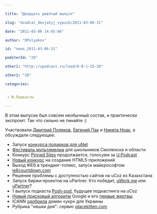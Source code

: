 ```yaml
---

title: "Двадцать девятый выпуск"

slug: "dvadcat_devjatyj_vypusk/2011-03-06-31"

date: "2011-03-06 14:45:06"

author: "DPolyakov"

id: "news_2011-03-06-31"

podsterId: "29"

other1: "http://upodcast.ru/load/0-0-1-25-20"

other2: "38"

categories:


 - Ю.Подкасты

---
```

В этом выпуске был совсем необычный состав, и практически экспромт. Так что сильно не пинайте :)  
  
Участвовали [Дмитрий Поляков](http://dimapolyakov.ru "http://dimapolyakov.ru"), [Евгений Пак](http://www.anythink.ru/ "http://www.anythink.ru/") и [Никита Ноак](http://noaknikita.com/ "http://noaknikita.com/"), а обсуждали следующее:

*   Запуск [конкурса подарков для uNet](http://win.ucoz.ru/board/aktivnye_konkursy/tekushhie_konkursy/konkurs_unet_podarkov/2-1-0-13?upodcast "http://win.ucoz.ru/board/aktivnye_konkursy/tekushhie_konkursy/konkurs_unet_podarkov/2-1-0-13?upodcast")
*   [Фестиваль мультимедиа](http://festival.artzoomstudio.ru/ "http://festival.artzoomstudio.ru/") для школьников Смоленска и области
*   Конкурс [Pinned Sites](http://pinnedsite.cloudapp.net/Vote/44438a0d-c1a3-4f75-a3b0-6d731e944932 "http://pinnedsite.cloudapp.net/Vote/44438a0d-c1a3-4f75-a3b0-6d731e944932") продолжается, голосуем за [U.Podcast](http://pinnedsite.cloudapp.net/Vote/44438a0d-c1a3-4f75-a3b0-6d731e944932 "http://pinnedsite.cloudapp.net/Vote/44438a0d-c1a3-4f75-a3b0-6d731e944932")
*   [Новый конкурс](http://habrahabr.ru/blogs/webstandards/114814/ "http://habrahabr.ru/blogs/webstandards/114814/") на создание HTML5-приложений
*   Выход #IE6 в трендинг-топикс, запуск майкрософтом [ie6countdown.com](http://ie6countdown.com/ "http://ie6countdown.com/")
*   Решение проблемы с доступностью сайтов на uCoz из Казахстана
*   Запуск биржи проектов на uPartner. Кто победит, [uWork.me](http://uWork.me "http://uWork.me") или [uPartner](http://partner.ucoz.ru  "http://partner.ucoz.ru ")?
*   1 выпуск подкаста [Posh-pod](http://posh-pod.ru/ "http://posh-pod.ru/"), будущее подкастинга на uCoz
*   [Новый поисковый алгоритм](http://habrahabr.ru/blogs/google/114550/  "http://habrahabr.ru/blogs/google/114550/ ") Google и его [первые жертвы](http://habrahabr.ru/blogs/google/114793/ "http://habrahabr.ru/blogs/google/114793/").
*   ICANN [одобрила](http://habrahabr.ru/blogs/domains/114803/ "http://habrahabr.ru/blogs/domains/114803/") домен «укр» для Украины
*   Рубрика "няшки дня": сервис [placekitten.com](http://placekitten.com/ "http://placekitten.com/")